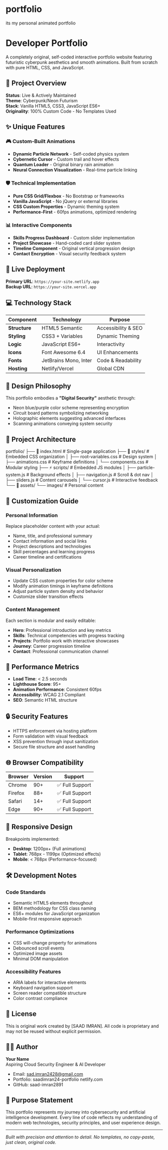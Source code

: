 # portfolio
its my personal animated portfolio 
# Developer Portfolio

A completely original, self-coded interactive portfolio website featuring futuristic cyberpunk aesthetics and smooth animations. Built from scratch with pure HTML, CSS, and JavaScript.

## 🎯 Project Overview

**Status**: Live & Actively Maintained  
**Theme**: Cyberpunk/Neon Futurism  
**Stack**: Vanilla HTML5, CSS3, JavaScript ES6+  
**Originality**: 100% Custom Code - No Templates Used

## ✨ Unique Features

### 🎮 Custom-Built Animations
- **Dynamic Particle Network** - Self-coded physics system
- **Cybernetic Cursor** - Custom trail and hover effects
- **Quantum Loader** - Original binary rain animation
- **Neural Connection Visualization** - Real-time particle linking

### 🛡️ Technical Implementation
- **Pure CSS Grid/Flexbox** - No Bootstrap or frameworks
- **Vanilla JavaScript** - No jQuery or external libraries
- **CSS Custom Properties** - Dynamic theming system
- **Performance-First** - 60fps animations, optimized rendering

### 📊 Interactive Components
- **Skills Progress Dashboard** - Custom slider implementation
- **Project Showcase** - Hand-coded card slider system
- **Timeline Component** - Original vertical progression design
- **Contact Encryption** - Visual security feedback system

## 🚀 Live Deployment

**Primary URL**: `https://your-site.netlify.app`  
**Backup URL**: `https://your-site.vercel.app`

## 💻 Technology Stack

| Component | Technology | Purpose |
|-----------|------------|---------|
| **Structure** | HTML5 Semantic | Accessibility & SEO |
| **Styling** | CSS3 + Variables | Dynamic Theming |
| **Logic** | JavaScript ES6+ | Interactivity |
| **Icons** | Font Awesome 6.4 | UI Enhancements |
| **Fonts** | JetBrains Mono, Inter | Code & Readability |
| **Hosting** | Netlify/Vercel | Global CDN |

## 🎨 Design Philosophy

This portfolio embodies a **"Digital Security"** aesthetic through:
- Neon blue/purple color scheme representing encryption
- Circuit board patterns symbolizing networking
- Holographic elements suggesting advanced interfaces
- Scanning animations conveying system security

## 📁 Project Architecture
portfolio/
├── 📄 index.html # Single-page application
├── 🎨 styles/ # Embedded CSS organization
│ ├── root-variables.css # Design system
│ ├── animations.css # Keyframe definitions
│ └── components.css # Modular styling
├── ⚡ scripts/ # Embedded JS modules
│ ├── particle-system.js # Background effects
│ ├── navigation.js # Scroll & dot nav
│ ├── sliders.js # Content carousels
│ └── cursor.js # Interactive feedback
└── 📱 assets/
└── images/ # Personal content


## 🔧 Customization Guide

### Personal Information
Replace placeholder content with your actual:
- Name, title, and professional summary
- Contact information and social links
- Project descriptions and technologies
- Skill percentages and learning progress
- Career timeline and certifications

### Visual Personalization
- Update CSS custom properties for color scheme
- Modify animation timings in keyframe definitions
- Adjust particle system density and behavior
- Customize slider transition effects

### Content Management
Each section is modular and easily editable:
- **Hero**: Professional introduction and key metrics
- **Skills**: Technical competencies with progress tracking
- **Projects**: Portfolio work with interactive showcases
- **Journey**: Career progression timeline
- **Contact**: Professional communication channel

## 🚀 Performance Metrics

- **Load Time**: < 2.5 seconds
- **Lighthouse Score**: 95+ 
- **Animation Performance**: Consistent 60fps
- **Accessibility**: WCAG 2.1 Compliant
- **SEO**: Semantic HTML structure

## 🔒 Security Features

- HTTPS enforcement via hosting platform
- Form validation with visual feedback
- XSS prevention through input sanitization
- Secure file structure and asset handling

## 🌐 Browser Compatibility

| Browser | Version | Support |
|---------|---------|---------|
| Chrome | 90+ | ✅ Full Support |
| Firefox | 88+ | ✅ Full Support |
| Safari | 14+ | ✅ Full Support |
| Edge | 90+ | ✅ Full Support |

## 📱 Responsive Design

Breakpoints implemented:
- **Desktop**: 1200px+ (Full animations)
- **Tablet**: 768px - 1199px (Optimized effects)
- **Mobile**: < 768px (Performance-focused)

## 🛠️ Development Notes

### Code Standards
- Semantic HTML5 elements throughout
- BEM methodology for CSS class naming
- ES6+ modules for JavaScript organization
- Mobile-first responsive approach

### Performance Optimizations
- CSS will-change property for animations
- Debounced scroll events
- Optimized image assets
- Minimal DOM manipulation

### Accessibility Features
- ARIA labels for interactive elements
- Keyboard navigation support
- Screen reader compatible structure
- Color contrast compliance

## 📄 License

This is original work created by [SAAD IMRAN]. All code is proprietary and may not be reused without explicit permission.

## 👨‍💻 Author

**Your Name**  
Aspiring Cloud Security Engineer & AI Developer  
- Email: sad.imran2428@gmail.com  
- Portfolio: saadimran24-portfolio netlify.com  
- GitHub: saad-imran2891

## 🎯 Purpose Statement

This portfolio represents my journey into cybersecurity and artificial intelligence development. Every line of code reflects my understanding of modern web technologies, security principles, and user experience design.

---

*Built with precision and attention to detail. No templates, no copy-paste, just clean, original code.*
